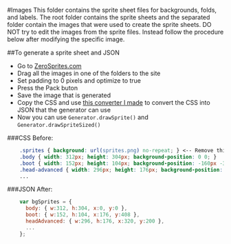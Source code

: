 #Images
This folder contains the sprite sheet files for backgrounds, folds, and labels.
The root folder contains the sprite sheets and the separated folder contain the images that were used to create the sprite sheets.
DO NOT try to edit the images from the sprite files. Instead follow the procedure below after modifying the specific image.

##To generate a sprite sheet and JSON
  - Go to [ZeroSprites.com](http://zerosprites.com/)
  - Drag all the images in one of the folders to the site
  - Set padding to 0 pixels and optimize to true
  - Press the Pack buton
  - Save the image that is generated
  - Copy the CSS and use [this converter I made](http://codepen.io/TepigMC/pen/MYXGew) to convert the CSS into JSON that the generator can use
  - Now you can use `Generator.drawSprite()` and `Generator.drawSpriteSized()`

###CSS Before:
```css
    .sprites { background: url(sprites.png) no-repeat; } <-- Remove this line
    .body { width: 312px; height: 304px; background-position: 0 0; }
    .boot { width: 152px; height: 104px; background-position: -160px -312px; }
    .head-advanced { width: 296px; height: 176px; background-position: -320px -200px; }
    ...
```

###JSON After:
```javascript
    var bgSprites = {
      body: { w:312, h:304, x:0, y:0 },
      boot: { w:152, h:104, x:176, y:408 },
      headAdvanced: { w:296, h:176, x:320, y:200 },
      ...
    };
```